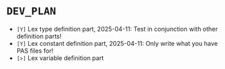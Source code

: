 # `DEV_PLAN`
* `[Y]` Lex type definition part, 2025-04-11: Test in conjunction with other definition parts!
* `[Y]` Lex constant definition part, 2025-04-11: Only write what you have PAS files for!
* `[>]` Lex variable definition part